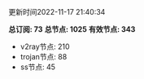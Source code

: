 更新时间2022-11-17 21:40:34

**总订阅: 73**
**总节点: 1025**
**有效节点: 343**
- v2ray节点: 210
- trojan节点: 88
- ss节点: 45
